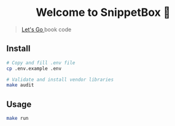 <h1 align="center">Welcome to SnippetBox 👋</h1>
<p>
</p>

> [Let's Go ](https://lets-go.alexedwards.net/) book code

## Install

```sh
# Copy and fill .env file
cp .env.example .env

# Validate and install vendor libraries
make audit
```

## Usage

```sh
make run
```
